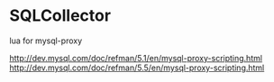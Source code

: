 SQLCollector
============

lua for mysql-proxy






http://dev.mysql.com/doc/refman/5.1/en/mysql-proxy-scripting.html
http://dev.mysql.com/doc/refman/5.5/en/mysql-proxy-scripting.html
